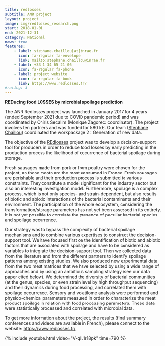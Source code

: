 ```yaml
---
title: redlosses
subtitle: ANR project
layout: project
image: img/redlosses_research.png
start: 2018-01-01
end: 2021-12-31
category: National
news: true
features:
    - label: stephane.chaillou[at]inrae.fr
      icon: fa-regular fa-envelope
      link: mailto:stephane.chaillou@inrae.fr
    - label: +33 1 34 65 21 06
      icon: fa-regular fa-phone
    - label: project website
      icon: fa-regular fa-book
      link: https://www.redlosses.fr/
#rating: 3
---
```


**REDucing food LOSSES by microbial spoilage prediction**

The ANR Redlosses project was launched in January 2017 for 4 years (ended September 2021 due to COVID pandemic period) and was coordinated by Oniris Secalim (Monique Zagorec: coordinator).  The project involves ten partners and was funded for 580 k€. Our team ([Stéphane Chaillou](https://fme.micalis.fr/team/stephane-chaillou/)) coordinated the workpackage 2 : Generation of new data.

The objective of the [REdlosses](https://www.redlosses.fr/) project was to develop a decision-support tool for producers in order to reduce food losses by early predicting in the production process the likelihood of occurrence of bacterial spoilage during storage. 


Fresh sausages made from pork or from poultry were chosen for the project, as these meats are the most consumed in France. Fresh sausages are perishable and their production process is submitted to various constraints. They constitute a model significant for the industry sector but also an interesting investigation model. Furthermore, spoilage is a complex process, which is not only species- and strain-dependent, but also results of biotic and abiotic interactions of the bacterial contaminants and their environment. The participation of the whole ecosystem, considering the transformation/storage parameters has not yet been assessed in its entirety. It is not yet possible to correlate the presence of peculiar bacterial species and spoilage occurrence. 

Our strategy was to bypass the complexity of bacterial spoilage mechanisms and to combine various expertises to construct the decision-support tool. We have focused first on the identification of biotic and abiotic factors that are associated with spoilage and have to be considered as variables to integrate the decision-support tool. Then we collected data from the literature and from the different partners to identify spoilage patterns among existing studies. We also produced new experimental data from the two meat matrices that we have selected by using a wide range of approaches and by using an ambitious sampling strategy (see our data paper cited below). We determined the diversity of bacterial communities (at the genus, species, or even strain level by high throughput sequencing) and their dynamics during food processing, and correlated them with spoilage occurrence. Sensory and volatilome analysis were performed and physico-chemical parameters measured in order to characterize the meat product spoilage in relation with food processing parameters. These data were statistically processed and correlated with microbial data. 

To get more information about the project, the results (final summary conferences and videos are available in French), please connect to the website: https://www.redlosses.fr/


{% include youtube.html video="V-qIL1r18pk" time=790 %}



